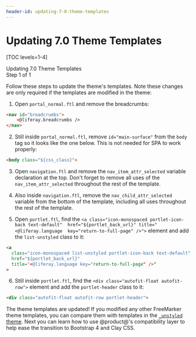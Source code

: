 ```yaml
---
header-id: updating-7-0-theme-templates
---
```


# Updating 7.0 Theme Templates

[TOC levels=1-4]

<div class="learn-path-step">
    <p>Updating 7.0 Theme Templates<br>Step 1 of 1</p>
</div>

Follow these steps to update the theme's templates. Note these changes are only 
required if the templates are modified in the theme:

1.  Open `portal_normal.ftl` and remove the breadcrumbs:

```html
<nav id="breadcrumbs">		
    <@liferay.breadcrumbs />		
</nav>
```

2.  Still inside `portal_normal.ftl`, remove `id="main-surface"` from the `body` 
    tag so it looks like the one below. This is not needed for SPA to work 
    properly:

```html
<body class="${css_class}">
```

3.  Open `navigation.ftl` and remove the `nav_item_attr_selected` variable 
    declaration at the top. Don't forget to remove all uses of the 
    `nav_item_attr_selected` throughout the rest of the template.

4.  Also inside `navigation.ftl`, remove the `nav_child_attr_selected` variable 
    from the bottom of the template, including all uses throughout the rest of 
    the template.
    
5.  Open `portlet.ftl`, find the 
    `<a class="icon-monospaced portlet-icon-back text-default" 
    href="${portlet_back_url}" title="<@liferay.language 
    key="return-to-full-page" />">` element and add the `list-unstyled` class 
    to it:

```html
<a 
  class="icon-monospaced list-unstyled portlet-icon-back text-default" 
  href="${portlet_back_url}" 
  title="<@liferay.language key="return-to-full-page" />"
>
```

6.  Still inside `portlet.ftl`, find the 
    `<div class="autofit-float autofit-row">` element and add the 
    `portlet-header` class to it:

```html    
<div class="autofit-float autofit-row portlet-header">
```

The theme templates are updated! If you modified any other FreeMarker theme 
templates, you can compare them with templates in the 
[`_unstyled` theme](https://github.com/liferay/liferay-portal/tree/7.2.x/modules/apps/frontend-theme/frontend-theme-unstyled/src/main/resources/META-INF/resources/_unstyled/templates). Next you can learn how 
to use @product@'s compatibility layer to help ease the transition to Bootstrap 
4 and Clay CSS. 

